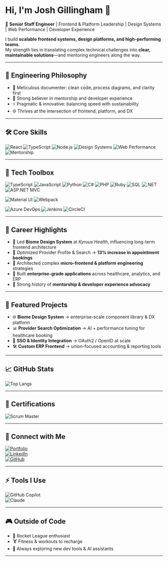 <!--
**joshgillingham/joshgillingham** is a ✨ _special_ ✨ repository because its `README.md` (this file) appears on your GitHub profile.

Here are some ideas to get you started:

- 🔭 I’m currently working on ...
- 🌱 I’m currently learning ...
- 👯 I’m looking to collaborate on ...
- 🤔 I’m looking for help with ...
- 💬 Ask me about ...
- 📫 How to reach me: ...
- 😄 Pronouns: ...
- ⚡ Fun fact: ...
-->


# Hi, I'm Josh Gillingham 👋  

🚀 **Senior Staff Engineer** | Frontend & Platform Leadership | Design Systems | Web Performance | Developer Experience  

I build **scalable frontend systems, design platforms, and high-performing teams**.  
My strength lies in translating complex technical challenges into **clear, maintainable solutions**—and mentoring engineers along the way.  

---

## 🧭 Engineering Philosophy  

- 📝 Meticulous documenter: clean code, process diagrams, and clarity first  
- 🤝 Strong believer in mentorship and developer experience  
- ⚡ Pragmatic & innovative: balancing speed with sustainability  
- 🌐 Thrives at the intersection of frontend, platform, and DX  

---

## 🛠️ Core Skills  

![React](https://img.shields.io/badge/React-20232A?style=for-the-badge&logo=react&logoColor=61DAFB) 
![TypeScript](https://img.shields.io/badge/TypeScript-007ACC?style=for-the-badge&logo=typescript&logoColor=white) 
![Node.js](https://img.shields.io/badge/Node.js-43853D?style=for-the-badge&logo=node.js&logoColor=white) 
![Design Systems](https://img.shields.io/badge/Design%20Systems-FF6F61?style=for-the-badge&logo=figma&logoColor=white) 
![Web Performance](https://img.shields.io/badge/Web%20Performance-4285F4?style=for-the-badge&logo=googlechrome&logoColor=white) 
![Mentorship](https://img.shields.io/badge/Mentorship-4CAF50?style=for-the-badge&logo=github&logoColor=white) 

---

## 🔧 Tech Toolbox  

![TypeScript](https://img.shields.io/badge/TypeScript-007ACC?style=for-the-badge&logo=typescript&logoColor=white) 
![JavaScript](https://img.shields.io/badge/JavaScript-F7DF1E?style=for-the-badge&logo=javascript&logoColor=black)
![Python](https://img.shields.io/badge/Python-3776AB?style=for-the-badge&logo=python&logoColor=white)
![C#](https://img.shields.io/badge/C%23-239120?style=for-the-badge&logo=c-sharp&logoColor=white) 
![PHP](https://img.shields.io/badge/PHP-777BB4?style=for-the-badge&logo=php&logoColor=white) 
![Ruby](https://img.shields.io/badge/Ruby-CC342D?style=for-the-badge&logo=ruby&logoColor=white) 
![SQL](https://img.shields.io/badge/SQL-003B57?style=for-the-badge&logo=databricks&logoColor=white) 
![.NET](https://img.shields.io/badge/.NET-512BD4?style=for-the-badge&logo=dotnet&logoColor=white) 
![ASP.NET MVC](https://img.shields.io/badge/ASP.NET%20MVC-5C2D91?style=for-the-badge&logo=dotnet&logoColor=white) 

![Material UI](https://img.shields.io/badge/Material--UI-0081CB?style=for-the-badge&logo=mui&logoColor=white) 
![Webpack](https://img.shields.io/badge/Webpack-1C78C0?style=for-the-badge&logo=webpack&logoColor=white) 

![Azure DevOps](https://img.shields.io/badge/Azure%20DevOps-0078D7?style=for-the-badge&logo=azuredevops&logoColor=white) 
![Jenkins](https://img.shields.io/badge/Jenkins-D24939?style=for-the-badge&logo=jenkins&logoColor=white) 
![CircleCI](https://img.shields.io/badge/CircleCI-343434?style=for-the-badge&logo=circleci&logoColor=white) 


---

## 📌 Career Highlights  

- 🔹 Led **Biome Design System** at *Kyruus Health*, influencing long-term frontend architecture  
- 🔹 Optimized Provider Profile & Search → **13% increase in appointment bookings**  
- 🔹 Architected complex **micro-frontend & platform engineering** strategies  
- 🔹 Built **enterprise-grade applications** across healthcare, analytics, and ERP  
- 🔹 Strong history of **mentorship & developer experience advocacy**  

---

## 📂 Featured Projects  

- 🌐 **Biome Design System** → enterprise-scale component library & DX platform  
- 📊 **Provider Search Optimization** → AI + performance tuning for healthcare booking  
- 🔐 **SSO & Identity Integration** → OAuth2 / OpenID at scale  
- 🛠️ **Custom ERP Frontend** → union-focused accounting & reporting tools  

---

## 📈 GitHub Stats  

<!--
![Activity Graph](https://github-readme-activity-graph.vercel.app/graph?username=joshgillingham&theme=radical)  
![Josh's GitHub stats](https://github-readme-stats.vercel.app/api?username=joshgillingham&show_icons=true&theme=radical)  
-->
![Top Langs](https://github-readme-stats.vercel.app/api/top-langs/?username=joshgillingham&layout=compact&theme=radical)  

---

## 📜 Certifications  

![Scrum Master](https://img.shields.io/badge/Certified-PSM%20I-blue?style=flat-square)  

---

## 🤝 Connect with Me  

[![Portfolio](https://img.shields.io/badge/Portfolio-joshgillingham.com-0A0A0A?style=for-the-badge&logo=firefox&logoColor=white)](http://joshgillingham.com)  
[![LinkedIn](https://img.shields.io/badge/LinkedIn-Josh%20Gillingham-blue?style=for-the-badge&logo=linkedin)](https://www.linkedin.com/in/joshgillingham)  
[![GitHub](https://img.shields.io/badge/GitHub-joshgillingham-181717?style=for-the-badge&logo=github)](https://github.com/joshgillingham)  

---

## ⚡ Tools I Use  

![GitHub Copilot](https://img.shields.io/badge/GitHub%20Copilot-000000?style=for-the-badge&logo=githubcopilot&logoColor=white)  
![Claude](https://img.shields.io/badge/Claude%20AI-101010?style=for-the-badge&logo=anthropic&logoColor=white)  

---

## 🎮 Outside of Code  

- 🚗 Rocket League enthusiast  
- 🏋️ Fitness & workouts to recharge  
- 🌱 Always exploring new dev tools & AI assistants  

---

